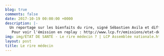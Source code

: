 ```yaml
---
blog: true
comments: false
date: 2017-10-19 00:00:00 +0000
description: |-
  Un reportage sur les bienfaits du rire, signé Sébastien Avila et diffusé sur La Chaîne Parlementaire ( LCP). Sébastien Avila est, entre autres, venu filmer une de nos séances à FGO Barbara à Paris. On comprend aussi la richesse du rire grâce aux explications détaillés d'un expert du sujet, le Docteur Rubinstein. Une vidéo de 20 minutes d'une parfaite clarté, qui dit tout sur le rire !
   Pour voir l'émission en replay : http://www.lcp.fr/emissions/etat-de-sante/284886-etat-de-sante
img: img/ÉTAT DE SANTÉ - Le rire médecin ? | LCP Assemblée nationale.html
layout: post
title: Le rire médecin
---
```

